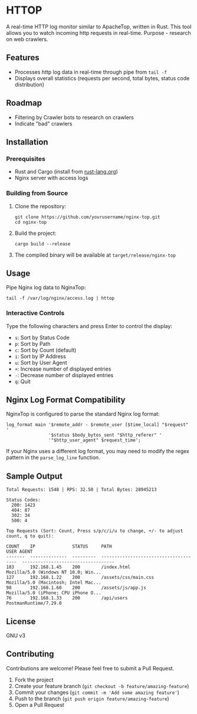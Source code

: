 # HTTOP

A real-time HTTP log monitor similar to ApacheTop, written in Rust. This tool allows you to watch incoming http requests in real-time. Purpose - research on web crawlers.

## Features

- Processes http log data in real-time through pipe from `tail -f`
- Displays overall statistics (requests per second, total bytes, status code distribution)

## Roadmap

- Filtering by Crawler bots to research on crawlers
- Indicate "bad" crawlers

## Installation

### Prerequisites

- Rust and Cargo (install from [rust-lang.org](https://www.rust-lang.org/tools/install))
- Nginx server with access logs

### Building from Source

1. Clone the repository:
   ```
   git clone https://github.com/yourusername/nginx-top.git
   cd nginx-top
   ```

2. Build the project:
   ```
   cargo build --release
   ```

3. The compiled binary will be available at `target/release/nginx-top`

## Usage

Pipe Nginx log data to NginxTop:

```
tail -f /var/log/nginx/access.log | httop
```

### Interactive Controls

Type the following characters and press Enter to control the display:

- `s`: Sort by Status Code
- `p`: Sort by Path
- `c`: Sort by Count (default)
- `i`: Sort by IP Address
- `u`: Sort by User Agent
- `+`: Increase number of displayed entries
- `-`: Decrease number of displayed entries
- `q`: Quit

## Nginx Log Format Compatibility

NginxTop is configured to parse the standard Nginx log format:

```
log_format main '$remote_addr - $remote_user [$time_local] "$request" '
                '$status $body_bytes_sent "$http_referer" '
                '"$http_user_agent" $request_time';
```

If your Nginx uses a different log format, you may need to modify the regex pattern in the `parse_log_line` function.

## Sample Output

```
Total Requests: 1548 | RPS: 32.50 | Total Bytes: 28945213

Status Codes:
  200: 1423
  404: 87
  302: 34
  500: 4

Top Requests (Sort: Count, Press s/p/c/i/u to change, +/- to adjust count, q to quit):

COUNT    IP              STATUS     PATH                                    USER AGENT
-------  --------------  ---------  --------------------------------------  -----------------------------------
183      192.168.1.45    200        /index.html                             Mozilla/5.0 (Windows NT 10.0; Win...
127      192.168.1.22    200        /assets/css/main.css                    Mozilla/5.0 (Macintosh; Intel Mac...
98       192.168.1.60    200        /assets/js/app.js                       Mozilla/5.0 (iPhone; CPU iPhone O...
76       192.168.1.33    200        /api/users                              PostmanRuntime/7.29.0
```

## License

GNU v3

## Contributing

Contributions are welcome! Please feel free to submit a Pull Request.

1. Fork the project
2. Create your feature branch (`git checkout -b feature/amazing-feature`)
3. Commit your changes (`git commit -m 'Add some amazing feature'`)
4. Push to the branch (`git push origin feature/amazing-feature`)
5. Open a Pull Request
